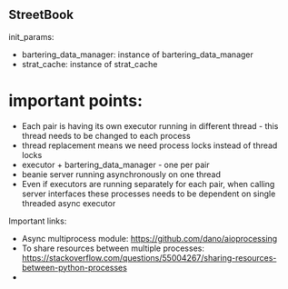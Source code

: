 ## StreetBook

init_params: 
* bartering_data_manager: instance of bartering_data_manager
* strat_cache: instance of strat_cache

# important points:
* Each pair is having its own executor running in different thread - this thread 
  needs to be changed to each process
* thread replacement means we need process locks instead of thread locks
* executor + bartering_data_manager - one per pair
* beanie server running asynchronously on one thread
* Even if executors are running separately for each pair, 
  when calling server interfaces these processes needs 
  to be dependent on single threaded async executor

Important links:
* Async multiprocess module: 
  https://github.com/dano/aioprocessing
* To share resources between multiple processes:
  https://stackoverflow.com/questions/55004267/sharing-resources-between-python-processes
* 